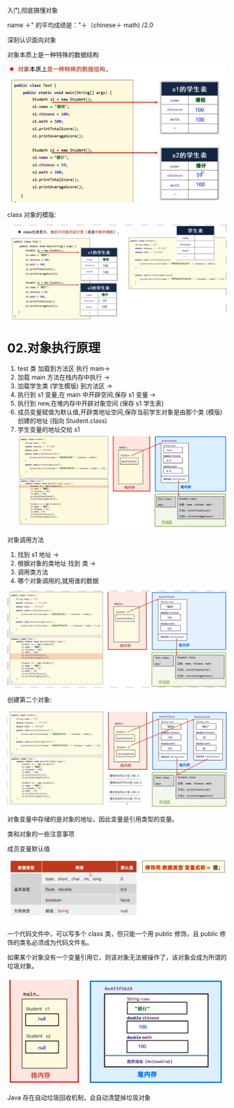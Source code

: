 入门,彻底搞懂对象

name ＋" 的平均成绩是："＋（chinese＋ math) /2.0

深刻认识面向对象

对象本质上是一种特殊的数据结构

![](https://raw.githubusercontent.com/tianran721/img/main/img/20240108194118.png)

class 对象的模版:

![](https://raw.githubusercontent.com/tianran721/img/main/img/20240109010619.png)

# 02.对象执行原理

1. test 类 加载到方法区 执行 main->
2. 加载 main 方法在栈内存中执行 ->
3. 加载学生类 (学生模版) 到方法区 ->
4. 执行到 s1 变量,在 main 中开辟空间,保存 s1 变量 ->
5. 执行到 new,在堆内存中开辟对象空间 (保存 s1 学生表)
6. 成员变量赋值为默认值,开辟类地址空间,保存当前学生对象是由那个类 (模版) 创建的地址 (指向 Student.class)
7. 学生变量的地址交给 s1![img](https://raw.githubusercontent.com/tianran721/img/main/img/20240108195827.png)

对象调用方法

1. 找到 s1 地址 ->
2. 根据对象的类地址 找到 类 ->
3. 调用类方法
4. 哪个对象调用的,就用谁的数据

![](https://raw.githubusercontent.com/tianran721/img/main/img/20240109010637.png)

创建第二个对象:

![](https://raw.githubusercontent.com/tianran721/img/main/img/20240109010654.png)

对象变量中存储的是对象的地址，因此变量是引用类型的变量。

类和对象的一些注意事项

成员变量默认值

![](https://raw.githubusercontent.com/tianran721/img/main/img/20240108201044.png)

一个代码文件中，可以写多个 class 类，但只能一个用 public 修饰，且 public 修饰的类名必须成为代码文件名。

如果某个对象没有一个变量引用它，则该对象无法被操作了，该对象会成为所谓的垃圾对象。

![](https://raw.githubusercontent.com/tianran721/img/main/img/20240108202621.png)

 Java 存在自动垃圾回收机制，会自动清楚掉垃圾对象
